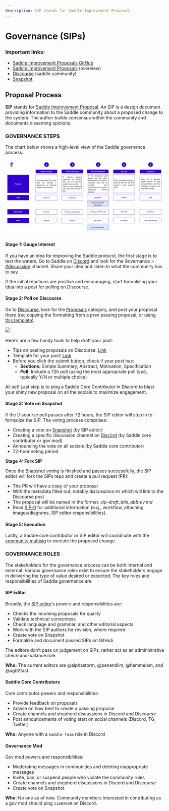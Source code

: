 ```yaml
---
description: SIP stands for Saddle Improvement Proposal.
---
```


# Governance (SIPs)

### Important links:

* [Saddle Improvement Proposals GitHub](https://github.com/saddle-finance/SIPS)
* [Saddle Improvement Proposals](https://sips.saddle.community) (overview)
* [Discourse](https://www.saddle.community) (saddle.community)
* [Snapshot](https://snapshot.org/#/saddlefinance.eth)

## Proposal Process

**SIP** stands for [Saddle Improvement Proposal](https://github.com/saddle-finance/SIPS/blob/master/SIPS/sip-0.md#what-is-an-sip). An SIP is a design document providing information to the Saddle community about a proposed change to the system. The author builds consensus within the community and documents dissenting opinions.

### GOVERNANCE STEPS &#x20;

The chart below shows a high-level view of the Saddle governance process:

![](<.gitbook/assets/image (3).png>)

#### Stage 1: Gauge Interest

If you have an idea for improving the Saddle protocol, the first stage is to test the waters. Go to Saddle on [Discord](https://discord.gg/saddle) and look for the Governance > [#discussion](https://discord.com/channels/780508954916290610/909713556491108352) channel. Share your idea and listen to what the community has to say.

If the initial reactions are positive and encouraging, start formalizing your idea into a post for polling on Discourse.

#### Stage 2: Poll on Discourse

Go to [Discourse](https://www.saddle.community), look for the [Proposals](https://www.saddle.community/c/proposals/6) category, and post your proposal there (rec copying the formatting from a prev passing proposal, or using [this template](https://github.com/saddle-finance/SIPS/blob/master/sip-X.md)).

![](https://lh3.googleusercontent.com/ZjKjKwrLsW36QT2\_bYZTbruEWpONi6vEU6kK-398u\_2rD6kVsfsGb-GjIzbwc3KgWb0FP8sSKqZxGs\_HbMaD19ofrZdmfVnck5pIU7hrvC7azEsyjx7l665iaMLl5kaQV7fm6h5F)

Here’s are a few handy tools to help draft your post:&#x20;

* Tips on posting proposals on Discourse: [Link](https://www.saddle.community/t/about-the-proposals-category/15)&#x20;
* Template for your post: [Link](https://github.com/saddle-finance/SIPS/blob/master/sip-X.md)
* Before you click the submit button, check if your post has:&#x20;
  * **Sections:** Simple Summary, Abstract, Motivation, Specification&#x20;
  * **Poll:** Include a 72h poll (using the most appropriate poll type, typically Y/N or multiple choice)&#x20;

All set! Last step is to ping a Saddle Core Contributor in Discord to blast your shiny new proposal on all the socials to maximize engagement.

#### Stage 3: Vote on Snapshot

&#x20;If the Discourse poll passes after 72 hours, the SIP editor will step in to formalize the SIP. The voting process comprises:

* Creating a vote on [Snapshot](https://snapshot.org/#/saddlefinance.eth) (by SIP editor)
* Creating a specific discussion channel on [Discord](https://discord.gg/saddle) (by Saddle core contributor or gov mod)
* Announcing the vote on all socials (by Saddle core contributor)
* 72-hour voting period

**Stage 4: Fork SIP**&#x20;

Once the Snapshot voting is finished and passes successfully, the SIP editor will fork the SIPs repo and create a pull request (PR):&#x20;

* The PR will have a copy of your proposal&#x20;
* With the metadata filled out, notably _discussions-to_ which will link to the Discourse post&#x20;
* The proposal will be named in the format: _sip-draft\_title\_abbrev.md_&#x20;
* Read [SIP-0](https://github.com/saddle-finance/SIPS/blob/master/SIPS/sip-0.md) for additional information (e.g., workflow, attaching images/diagrams, SIP editor responsibilities).

#### Stage 5: Execution

Lastly, a Saddle core contributor or SIP editor will coordinate with the [community multisig](saddle-faq.md#who-controls-saddles-admin-keys) to execute the proposed change.



### GOVERNANCE ROLES&#x20;

The stakeholders for the governance process can be both internal and external. Various governance roles exist to ensure the stakeholders engage in delivering the type of value desired or expected. The key roles and responsibilities of Saddle governance are:&#x20;

#### SIP Editor

Broadly, the [SIP editor](https://github.com/saddle-finance/SIPS/blob/master/SIPS/sip-0.md#sip-editors)’s powers and responsibilities are:

* Checks the incoming proposals for quality
* Validate technical correctness
* Check language and grammar, and other editorial aspects
* Work with the SIP authors for revision, where required
* Create vote on Snapshot
* Formalize and document passed SIPs on GitHub

The editors don’t pass on judgement on SIPs, rather act as an administrative check-and-balance role.&#x20;

**Who:** The current editors are @alphastorm, @penandlim, @hammeiam, and @ug02fast.

#### Saddle Core Contributors&#x20;

Core contributor powers and responsibilities:&#x20;

* Provide feedback on proposals
* Advise on how best to create a passing proposal
* Create channels and shepherd discussions in Discord and Discourse
* Post announcements of voting start on social channels (Discord, TG, Twitter)

**Who:** Anyone with a `Saddle Team` role in Discord

#### Governance Mod

Gov mod powers and responsibilities:&#x20;

* Moderating messages in communities and deleting inappropriate messages
* Invite, ban, or suspend people who violate the community rules
* Create channels and shepherd discussions in Discord and Discourse
* Create vote on Snapshot

**Who:** No one as of now. Community members interested in contributing as a gov mod should ping `zim#2649` on Discord.

